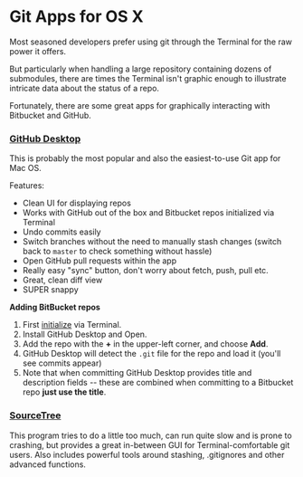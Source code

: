 # Git Apps for OS X

Most seasoned developers prefer using git through the Terminal for the raw power it offers.

But particularly when handling a large repository containing dozens of submodules, there are times the Terminal isn't graphic enough to illustrate intricate data about the status of a repo.

Fortunately, there are some great apps for graphically interacting with Bitbucket and GitHub.

### [GitHub Desktop](https://desktop.github.com/)

This is probably the most popular and also the easiest-to-use Git app for Mac OS.

Features:

* Clean UI for displaying repos
* Works with GitHub out of the box and Bitbucket repos initialized via Terminal
* Undo commits easily
* Switch branches without the need to manually stash changes (switch back to `master` to check something without hassle)
* Open GitHub pull requests within the app
* Really easy "sync" button, don't worry about fetch, push, pull etc.
* Great, clean diff view
* SUPER snappy

**Adding BitBucket repos**

1. First [initialize](https://confluence.atlassian.com/bitbucket/checkout-a-branch-into-a-local-repository-313466957.html) via Terminal. 
2. Install GitHub Desktop and Open.
3. Add the repo with the **+** in the upper-left corner, and choose **Add**.
4. GitHub Desktop will detect the `.git` file for the repo and load it (you'll see commits appear)
5. Note that when committing GitHub Desktop provides title and description fields -- these are combined when committing to a Bitbucket repo **just use the title**.

### [SourceTree](https://www.sourcetreeapp.com/)

This program tries to do a little too much, can run quite slow and is prone to crashing, but provides a great in-between GUI for Terminal-comfortable git users. Also includes powerful tools around stashing, .gitignores and other advanced functions.
